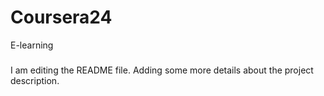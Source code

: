 # Coursera24
E-learning


#####
I am editing the README file. Adding some more details about the project description.
